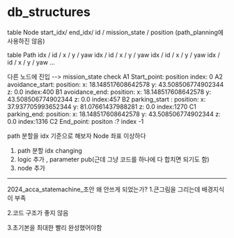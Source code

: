 # db_structures

table Node
start_idx/ end_idx/ id / mission_state / position (path_planning에 사용하진 않음)

table Path
idx / id / x / y / yaw
idx / id / x / y / yaw
idx / id / x / y / yaw
idx / id / x / y / yaw
...

다른 노드에 진입 --> mission_state check
A1 Start_point: position 
	 index: 0
A2 avoidance_start:     position:
      x: 18.148517608642578
      y: 43.508506774902344
      z: 0.0
     index:400
B1 avoidance_end:     position:
      x: 18.148517608642578
      y: 43.508506774902344
      z: 0.0
      index:457
 B2 parking_start :     position:
      x: 37.937705993652344
      y: 81.07661437988281
      z: 0.0
      index:1270
  C1 parking_end:     position:
      x: 18.148517608642578
      y: 43.508506774902344
      z: 0.0
      index:1316
C2 End_point: positon :?
	index -1

path 분할을 idx 기준으로 해보자
 Node 좌표 이상하다
1. path  분할 idx changing
2. logic 추가 , parameter pub(근데 그냥 코드를 하나에 다 합치면 되기도 함)
3. node 추가
----------------------------------------------------------------------

2024_acca_statemachine_초안
왜 안쓰게 되었는가?
1.큰그림을 그리는데 배경지식이 부족

2.코드 구조가 좋지 않음

3.초기본을 최대한 빨리 완성했어야함


